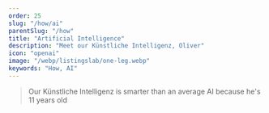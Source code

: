 ```yaml
---
order: 25
slug: "/how/ai"
parentSlug: "/how"
title: "Artificial Intelligence"
description: "Meet our Künstliche Intelligenz, Oliver"
icon: "openai"
image: "/webp/listingslab/one-leg.webp"
keywords: "How, AI"
---
```

> Our Künstliche Intelligenz is smarter than an average AI because he's 11 years old